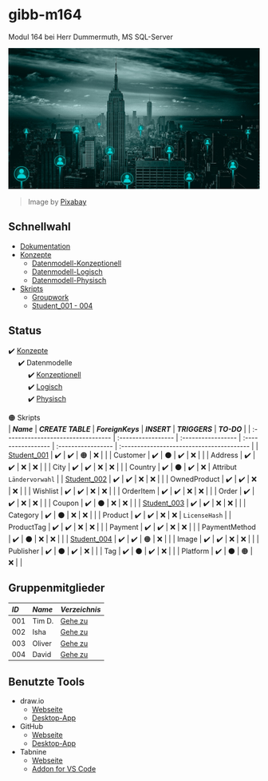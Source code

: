 # gibb-m164
Modul 164 bei Herr Dummermuth, MS SQL-Server

![Thumbnail](Zusatzmaterial/thumbnail.jpg)
> Image by [Pixabay](https://pixabay.com/)

## Schnellwahl
- [Dokumentation](Dokumentation/IET-164_Dokumentation_Dummermuth.docx?raw=1)
- [Konzepte](Konzepte)
  - [Datenmodell-Konzeptionell](Konzepte/Datenmodell-Konzeptionell.png?raw=1)
  - [Datenmodell-Logisch](Konzepte/Datenmodell-Logisch.png?raw=1)
  - [Datenmodell-Physisch](Konzepte/Datenmodell-Physisch.png?raw=1)
- [Skripts](Skripts)
  - [Groupwork](Skripts/Groupwork)
  - [Student_001 - 004](#gruppenskripts)

## Status
:heavy_check_mark: [Konzepte](Konzepte/)  
&nbsp;&nbsp;&nbsp;&nbsp;&nbsp;:heavy_check_mark: Datenmodelle  
&nbsp;&nbsp;&nbsp;&nbsp;&nbsp;&nbsp;&nbsp;&nbsp;&nbsp;&nbsp;:heavy_check_mark: [Konzeptionell](Konzepte/Datenmodell-Konzeptionell.png?raw=1)  
&nbsp;&nbsp;&nbsp;&nbsp;&nbsp;&nbsp;&nbsp;&nbsp;&nbsp;&nbsp;:heavy_check_mark: [Logisch](Konzepte/Datenmodell-Logisch.png?raw=1)  
&nbsp;&nbsp;&nbsp;&nbsp;&nbsp;&nbsp;&nbsp;&nbsp;&nbsp;&nbsp;:heavy_check_mark: [Physisch](Konzepte/Datenmodell-Physisch.png?raw=1)  

:orange_circle: Skripts   
| ***Name***                         | ***CREATE TABLE*** | ***ForeignKeys***  | ***INSERT***       | ***TRIGGERS***     | ***TO-DO***                                |
| :--------------------------------- | :----------------- | :----------------- | :----------------- | :----------------- | :---------------------------------------- |
| [Student_001](Skripts/Student_001) | :heavy_check_mark: | :heavy_check_mark: | :orange_circle:    | :x:                |                                           |
| Customer                           | :heavy_check_mark: | :black_circle:     | :heavy_check_mark: | :x:                |                                           |
| Address                            | :heavy_check_mark: | :heavy_check_mark: | :x:                | :x:                |                                           |
| City                               | :heavy_check_mark: | :heavy_check_mark: | :x:                | :x:                |                                           |
| Country                            | :heavy_check_mark: | :black_circle:     | :heavy_check_mark: | :x:                | Attribut `Ländervorwahl`                  |
| [Student_002](Skripts/Student_002) | :heavy_check_mark: | :heavy_check_mark: | :x:                | :x:                |                                           |
| OwnedProduct                       | :heavy_check_mark: | :heavy_check_mark: | :x:                | :x:                |                                           |
| Wishlist                           | :heavy_check_mark: | :heavy_check_mark: | :x:                | :x:                |                                           |
| OrderItem                          | :heavy_check_mark: | :heavy_check_mark: | :x:                | :x:                |                                           |
| Order                              | :heavy_check_mark: | :heavy_check_mark: | :x:                | :x:                |                                           |
| Coupon                             | :heavy_check_mark: | :black_circle:     | :x:                | :x:                |                                           |
| [Student_003](Skripts/Student_003) | :heavy_check_mark: | :heavy_check_mark: | :x:                | :x:                |                                           |
| Category                           | :heavy_check_mark: | :black_circle:     | :x:                | :x:                |                                           |
| Product                            | :heavy_check_mark: | :heavy_check_mark: | :x:                | :x:                | `LicenseHash`                             |
| ProductTag                         | :heavy_check_mark: | :heavy_check_mark: | :x:                | :x:                |                                           |
| Payment                            | :heavy_check_mark: | :heavy_check_mark: | :x:                | :x:                |                                           |
| PaymentMethod                      | :heavy_check_mark: | :black_circle:     | :x:                | :x:                |                                           |
| [Student_004](Skripts/Student_004) | :heavy_check_mark: | :heavy_check_mark: | :orange_circle:    | :x:                |                                           |
| Image                              | :heavy_check_mark: | :heavy_check_mark: | :x:                | :x:                |                                           |
| Publisher                          | :heavy_check_mark: | :black_circle:     | :heavy_check_mark: | :x:                |                                           |
| Tag                                | :heavy_check_mark: | :black_circle:     | :heavy_check_mark: | :x:                |                                           |
| Platform                           | :heavy_check_mark: | :black_circle:     | :orange_circle:    | :x:                |                                           |
               
## Gruppenmitglieder
| ***ID*** | ***Name*** | ***Verzeichnis***              |
| :------- | :--------- | :----------------------------- |
| 001      | Tim D.     | [Gehe zu](Skripts/Student_001) |
| 002      | Isha       | [Gehe zu](Skripts/Student_002) |
| 003      | Oliver     | [Gehe zu](Skripts/Student_003) |
| 004      | David      | [Gehe zu](Skripts/Student_004) |

## Benutzte Tools
- draw.io
  - [Webseite](https://app.diagrams.net/)
  - [Desktop-App](https://github.com/jgraph/drawio-desktop/releases/latest)
- GitHub
  - [Webseite](https://github.com/)
  - [Desktop-App](https://github.com/desktop/desktop#where-can-i-get-it)
- Tabnine
  - [Webseite](https://www.tabnine.com/)
  - [Addon for VS Code](https://www.tabnine.com/install/vscode)
